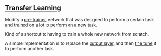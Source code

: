 ## [Transfer Learning](#transfer-learning)

Modify a [pre-trained](#pre_trained) network that was designed to perform a certain task and trained on a lot to perform on a new task.

Kind of a shortcut to having to train a whole new network from scratch.

A simple implementation is to replace the [output layer](#output-layer), and then [fine tune](#fine-tuning) it to perform another task.